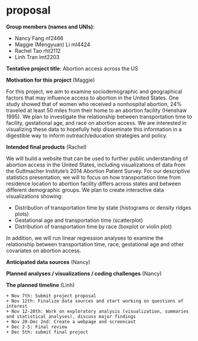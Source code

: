 proposal
================

**Group members (names and UNIs)**:

  - Nancy Fang nf2466  
  - Maggie (Mengyuan) Li ml4424  
  - Rachel Tao rht2112  
  - Linh Tran lmt2203

**Tentative project title**: Abortion access across the US

**Motivation for this project** (Maggie)

For this project, we aim to examine sociodemographic and geographical
factors that may influence access to abortion in the United States. One
study showed that of women who received a nonhospital abortion, 24%
traveled at least 50 miles from their home to an abortion facility
(Henshaw 1995). We plan to investigate the relationship between
transportation time to facility, gestational age, and race on abortion
access. We are interested in visualizing these data to hopefully help
disseminate this information in a digestible way to inform
outreach/education strategies and policy.

**Intended final products** (Rachel)

We will build a website that can be used to further public understanding
of abortion access in the United States, including visualizations of
data from the Guttmacher Institute’s 2014 Abortion Patient Survey. For
our descriptive statistics presentation, we will to focus on how
transportation time from residence location to abortion facility differs
across states and between different demographic groups. We plan to
create interactive data visualizations showing:

  - Distribution of transportation time by state (histograms or density
    ridges plots)
  - Gestational age and transportation time (scatterplot)
  - Distribution of transportation time by race (boxplot or violin plot)

In addition, we will run linear regression analyses to examine the
relationship between transportation time, race, gestational age and
other covariates on abortion access.

**Anticipated data sources** (Nancy)

**Planned analyses / visualizations / coding challenges** (Nancy)

**The planned timeline** (Linh)

    + Nov 7th: Submit project proposal
    + Nov 12th: Finalize data sources and start working on questions of interest
    + Nov 12-20th: Work on exploratory analysis (visualization, summaries and statistical analyses), discuss major findings
    + Nov 20-Dec 2nd: Create a webpage and screencast
    + Dec 2-5: Final review 
    + Dec 5th: submit final project
